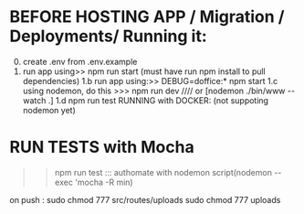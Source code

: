
# BEFORE HOSTING APP / Migration / Deployments/ Running it: 
0. create .env from .env.example
1. run app using>> npm run start  (must have run npm install to pull dependencies)
1.b run app using:>> DEBUG=doffice:* npm start
1.c  using nodemon, do this >>> npm run dev  //// or [nodemon ./bin/www --watch  .]
1.d npm run test
RUNNING with DOCKER: (not suppoting nodemon yet)


# RUN TESTS with Mocha
>> npm run test
::: authomate with nodemon script(nodemon --exec 'mocha -R min)


on push : sudo chmod 777 src/routes/uploads
sudo chmod 777 uploads
